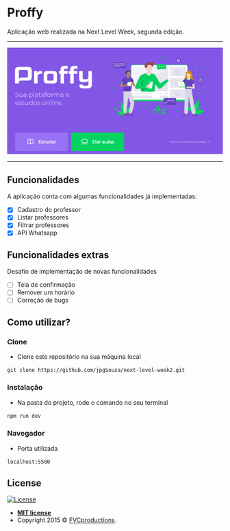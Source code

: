 # Proffy
Aplicação web realizada na Next Level Week, segunda edição.

-----

<img src="https://github.com/jpgSouza/next-level-week2/blob/master/homepage.png" >

-----

## Funcionalidades
A aplicação conta com algumas funcionalidades já implementadas:
- [X] Cadastro do professor
- [X] Listar professores
- [X] Filtrar professores
- [X] API Whatsapp

## Funcionalidades extras
Desafio de implementação de novas funcionalidades
- [ ] Tela de confirmação
- [ ] Remover um horário
- [ ] Correção de bugs

## Como utilizar? 

### Clone
- Clone este repositório na sua máquina local
```
git clone https://github.com/jpgSouza/next-level-week2.git
```

### Instalação
- Na pasta do projeto, rode o comando no seu terminal
```sh
npm run dev
```

### Navegador
- Porta utilizada
```sh
localhost:5500
```

## License

[![License](http://img.shields.io/:license-mit-blue.svg?style=flat-square)](http://badges.mit-license.org)

- **[MIT license](http://opensource.org/licenses/mit-license.php)**
- Copyright 2015 © <a href="http://fvcproductions.com" target="_blank">FVCproductions</a>.
